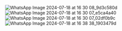 ![WhatsApp Image 2024-07-18 at 16 30 08_9d3c580d](https://github.com/user-attachments/assets/348914e5-bad2-4cc2-89fd-7936a9b4f86e)
![WhatsApp Image 2024-07-18 at 16 30 07_e5ca4a40](https://github.com/user-attachments/assets/7fc68660-68fe-4cf0-97d2-29f3e69f23bd)
![WhatsApp Image 2024-07-18 at 16 30 07_02df0b9c](https://github.com/user-attachments/assets/b6c533ce-5070-4b48-b7a4-b9a002add9e3)
![WhatsApp Image 2024-07-18 at 16 38 38_1903479d](https://github.com/user-attachments/assets/be0a2551-005e-4576-867c-64de02165bd5)

